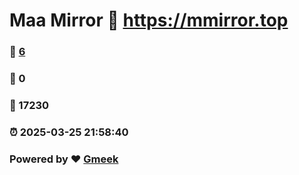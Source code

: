 # Maa Mirror :link: https://mmirror.top 
### :page_facing_up: [6](https://mmirror.top/tag.html) 
### :speech_balloon: 0 
### :hibiscus: 17230 
### :alarm_clock: 2025-03-25 21:58:40 
### Powered by :heart: [Gmeek](https://github.com/Meekdai/Gmeek)
